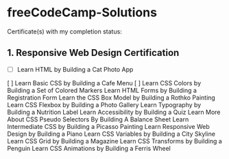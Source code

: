 # freeCodeCamp-Solutions

Certificate(s) with my completion status:

## 1. Responsive Web Design Certification
- [ ] Learn HTML by Building a Cat Photo App 


 [ ] Learn Basic CSS by Building a Cafe Menu
 [ ] Learn CSS Colors by Building a Set of Colored Markers
Learn HTML Forms by Building a Registration Form
Learn the CSS Box Model by Building a Rothko Painting
Learn CSS Flexbox by Building a Photo Gallery
Learn Typography by Building a Nutrition Label
Learn Accessibility by Building a Quiz
Learn More About CSS Pseudo Selectors By Building A Balance Sheet
Learn Intermediate CSS by Building a Picasso Painting
Learn Responsive Web Design by Building a Piano
Learn CSS Variables by Building a City Skyline
Learn CSS Grid by Building a Magazine
Learn CSS Transforms by Building a Penguin
Learn CSS Animations by Building a Ferris Wheel 